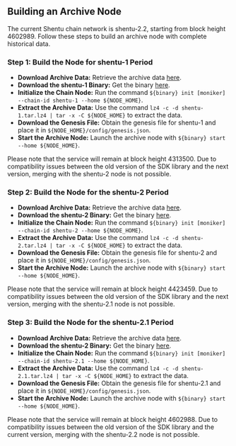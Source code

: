 ## Building an Archive Node

The current Shentu chain network is shentu-2.2, starting from block height 4602989. Follow these steps to build an archive node with complete historical data.

### Step 1: Build the Node for shentu-1 Period

- **Download Archive Data:** Retrieve the archive data [here](https://shentu-archive.oss-eu-west-1.aliyuncs.com/shentu-1.tar.lz4).
- **Download the shentu-1 Binary:** Get the binary [here](https://github.com/shentufoundation/shentu/releases/tag/v1.3.2.1005).
- **Initialize the Chain Node:** Run the command `${binary} init [moniker] --chain-id shentu-1 --home ${NODE_HOME}`.
- **Extract the Archive Data:** Use the command `lz4 -c -d shentu-1.tar.lz4 | tar -x -C ${NODE_HOME}` to extract the data.
- **Download the Genesis File:** Obtain the genesis file for shentu-1 and place it in `${NODE_HOME}/config/genesis.json`.
- **Start the Archive Node:** Launch the archive node with `${binary} start --home ${NODE_HOME}`.

Please note that the service will remain at block height 4313500. Due to compatibility issues between the old version of the SDK library and the next version, merging with the shentu-2 node is not possible.

### Step 2: Build the Node for the shentu-2 Period

- **Download Archive Data:** Retrieve the archive data [here](https://shentu-archive.oss-eu-west-1.aliyuncs.com/shentu-2.tar.lz4).
- **Download the shentu-2 Binary:** Get the binary [here](https://github.com/shentufoundation/shentu/releases/tag/v2.0.0).
- **Initialize the Chain Node:** Run the command `${binary} init [moniker] --chain-id shentu-2 --home ${NODE_HOME}`.
- **Extract the Archive Data:** Use the command `lz4 -c -d shentu-2.tar.lz4 | tar -x -C ${NODE_HOME}` to extract the data.
- **Download the Genesis File:** Obtain the genesis file for shentu-2 and place it in `${NODE_HOME}/config/genesis.json`.
- **Start the Archive Node:** Launch the archive node with `${binary} start --home ${NODE_HOME}`.

Please note that the service will remain at block height 4423459. Due to compatibility issues between the old version of the SDK library and the next version, merging with the shentu-2.1 node is not possible.

### Step 3: Build the Node for the shentu-2.1 Period

- **Download Archive Data:** Retrieve the archive data [here](https://shentu-archive.oss-eu-west-1.aliyuncs.com/shentu-2.1.tar.lz4).
- **Download the shentu-2 Binary:** Get the binary [here](https://github.com/shentufoundation/shentu/releases/tag/v2.2.0).
- **Initialize the Chain Node:** Run the command `${binary} init [moniker] --chain-id shentu-2.1 --home ${NODE_HOME}`.
- **Extract the Archive Data:** Use the command `lz4 -c -d shentu-2.1.tar.lz4 | tar -x -C ${NODE_HOME}` to extract the data.
- **Download the Genesis File:** Obtain the genesis file for shentu-2.1 and place it in `${NODE_HOME}/config/genesis.json`.
- **Start the Archive Node:** Launch the archive node with `${binary} start --home ${NODE_HOME}`.

Please note that the service will remain at block height 4602988. Due to compatibility issues between the old version of the SDK library and the current version, merging with the shentu-2.2 node is not possible.
